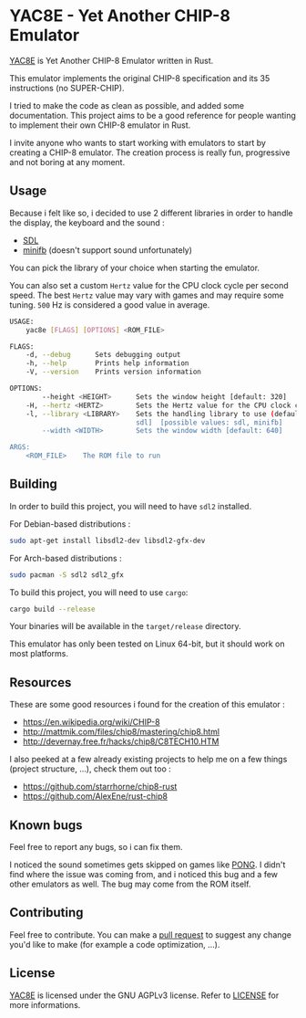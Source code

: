 # YAC8E - Yet Another CHIP-8 Emulator

[YAC8E](https://github.com/SilentVoid13/YAC8E) is Yet Another CHIP-8 Emulator written in Rust. 

This emulator implements the original CHIP-8 specification and its 35 instructions (no SUPER-CHIP).

I tried to make the code as clean as possible, and added some documentation. This project aims to be a good reference for people wanting to implement their own CHIP-8 emulator in Rust. 

I invite anyone who wants to start working with emulators to start by creating a CHIP-8 emulator. The creation process is really fun, progressive and not boring at any moment.

## Usage

Because i felt like so, i decided to use 2 different libraries in order to handle the display, the keyboard and the sound :

- [SDL](https://en.wikipedia.org/wiki/Simple_DirectMedia_Layer)
- [minifb](https://github.com/emoon/rust_minifb) (doesn't support sound unfortunately)

You can pick the library of your choice when starting the emulator.

You can also set a custom `Hertz` value for the CPU clock cycle per second speed. The best `Hertz` value may vary with games and may require some tuning. `500` Hz is considered a good value in average.

```bash
USAGE:
    yac8e [FLAGS] [OPTIONS] <ROM_FILE>

FLAGS:
    -d, --debug      Sets debugging output
    -h, --help       Prints help information
    -V, --version    Prints version information

OPTIONS:
        --height <HEIGHT>      Sets the window height [default: 320]
    -H, --hertz <HERTZ>        Sets the Hertz value for the CPU clock cycle per second speed [default: 500]
    -l, --library <LIBRARY>    Sets the handling library to use (default: sdl) (minifb doesn't support sounds) [default:
                               sdl]  [possible values: sdl, minifb]
        --width <WIDTH>        Sets the window width [default: 640]

ARGS:
    <ROM_FILE>    The ROM file to run
```

## Building

In order to build this project, you will need to have `sdl2` installed.

For Debian-based distributions :

```bash
sudo apt-get install libsdl2-dev libsdl2-gfx-dev
```

For Arch-based distributions :

```bash
sudo pacman -S sdl2 sdl2_gfx
```

To build this project, you will need to use `cargo`:

```bash
cargo build --release
```

Your binaries will be available in the `target/release` directory.

This emulator has only been tested on Linux 64-bit, but it should work on most platforms.

## Resources

These are some good resources i found for the creation of this emulator :

- https://en.wikipedia.org/wiki/CHIP-8
- http://mattmik.com/files/chip8/mastering/chip8.html
- http://devernay.free.fr/hacks/chip8/C8TECH10.HTM

I also peeked at a few already existing projects to help me on a few things (project structure, ...), check them out too :

- https://github.com/starrhorne/chip8-rust
- https://github.com/AlexEne/rust-chip8

## Known bugs

Feel free to report any bugs, so i can fix them.

I noticed the sound sometimes gets skipped on games like [PONG](https://en.wikipedia.org/wiki/Pong). I didn't find where the issue was coming from, and i noticed this bug and a few other emulators as well. The bug may come from the ROM itself.

## Contributing

Feel free to contribute. You can make a [pull request](https://github.com/SilentVoid13/YAC8E/pulls) to suggest any change you'd like to make (for example a code optimization, ...).

## License

[YAC8E](https://github.com/SilentVoid13/YAC8E) is licensed under the GNU AGPLv3 license. Refer to [LICENSE](https://github.com/SilentVoid13/YAC8E/blob/master/LICENSE.txt) for more informations.